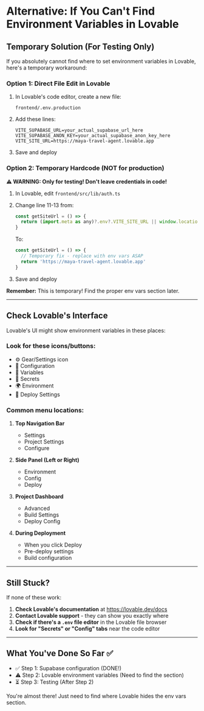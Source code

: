 # Alternative: If You Can't Find Environment Variables in Lovable

## Temporary Solution (For Testing Only)

If you absolutely cannot find where to set environment variables in Lovable, here's a temporary workaround:

### Option 1: Direct File Edit in Lovable

1. In Lovable's code editor, create a new file:
   ```
   frontend/.env.production
   ```

2. Add these lines:
   ```env
   VITE_SUPABASE_URL=your_actual_supabase_url_here
   VITE_SUPABASE_ANON_KEY=your_actual_supabase_anon_key_here
   VITE_SITE_URL=https://maya-travel-agent.lovable.app
   ```

3. Save and deploy

### Option 2: Temporary Hardcode (NOT for production)

**⚠️ WARNING: Only for testing! Don't leave credentials in code!**

1. In Lovable, edit `frontend/src/lib/auth.ts`
2. Change line 11-13 from:
   ```javascript
   const getSiteUrl = () => {
     return (import.meta as any)?.env?.VITE_SITE_URL || window.location.origin
   }
   ```
   
   To:
   ```javascript
   const getSiteUrl = () => {
     // Temporary fix - replace with env vars ASAP
     return 'https://maya-travel-agent.lovable.app'
   }
   ```

3. Save and deploy

**Remember:** This is temporary! Find the proper env vars section later.

---

## Check Lovable's Interface

Lovable's UI might show environment variables in these places:

### Look for these icons/buttons:
- ⚙️ Gear/Settings icon
- 🔧 Configuration
- 📝 Variables
- 🔐 Secrets
- 🌍 Environment
- 🚀 Deploy Settings

### Common menu locations:
1. **Top Navigation Bar**
   - Settings
   - Project Settings
   - Configure

2. **Side Panel (Left or Right)**
   - Environment
   - Config
   - Deploy

3. **Project Dashboard**
   - Advanced
   - Build Settings
   - Deploy Config

4. **During Deployment**
   - When you click Deploy
   - Pre-deploy settings
   - Build configuration

---

## Still Stuck?

If none of these work:

1. **Check Lovable's documentation** at https://lovable.dev/docs
2. **Contact Lovable support** - they can show you exactly where
3. **Check if there's a `.env` file editor** in the Lovable file browser
4. **Look for "Secrets" or "Config" tabs** near the code editor

---

## What You've Done So Far ✅

- ✅ Step 1: Supabase configuration (DONE!)
- ⚠️ Step 2: Lovable environment variables (Need to find the section)
- ⏳ Step 3: Testing (After Step 2)

You're almost there! Just need to find where Lovable hides the env vars section.
